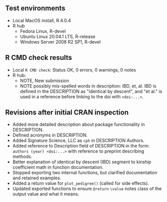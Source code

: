 ## Test environments

- Local MacOS install, R 4.0.4
- R hub
    - Fedora Linux, R-devel
    - Ubuntu Linux 20.04.1 LTS, R-release
    - Windows Server 2008 R2 SP1, R-devel

## R CMD check results

- Local `R CMD check`: Status OK, 0 errors, 0 warnings, 0 notes
- R hub: 
    - NOTE, New submission
    - NOTE possibly mis-spelled words in description: IBD, et, al. IBD is defined in the DESCRIPTION as "identical by descent", and "et al." is used in a reference before linking to the doi with `<doi:...>`.

## Revisions after initial CRAN inspection

- Added more detailed description about package functionality in DESCRIPTION.
- Defined acronyms in DESCRIPTION.
- Added Signature Science, LLC as `cph` in DESCRIPTION Authors.
- Added reference to Description field of DESCRIPTION in the form: `authors (year) <doi:...>` with reference to preprint describing methods.
- Better explanation of identical by descent (IBD) segment to kinship coefficient math in function documentation.
- Stopped exporting two internal functions, but clarified documentation and retained examples.
- Added a return value for `plot_pedigree()` (called for side effects).
- Updated exported functions to ensure `@return` `\value` notes class of the output value and what it means.
